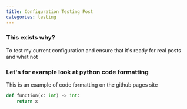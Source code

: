 ```yaml
---
title: Configuration Testing Post
categories: testing
---
```




### This exists why?
To test my current configuration and ensure that it's ready for real posts and what not


### Let's for example look at python code formatting

This is an example of code formatting on the github pages site
```python
def function(x: int) -> int:
	return x
```